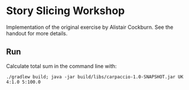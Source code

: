 # Story Slicing Workshop

Implementation of the original exercise by Alistair Cockburn. See the handout for more details.

## Run

Calculate total sum in the command line with:

`./gradlew build; java -jar build/libs/carpaccio-1.0-SNAPSHOT.jar UK 4:1.0 5:100.0`

